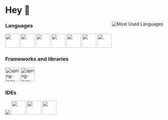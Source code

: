 <h1 align="left">Hey 👋</h1>

<img align="right" alt="Most Used Languages" src="https://github-readme-stats.vercel.app/api/top-langs/?username=MeisterSchwarz&langs_count=8&layout=compact&theme=tokyonight&hide_border=enabled" />


### Languages
<p align="left">
  <a href="#" target="_blank"><img src="https://img.icons8.com/color/48/000000/javascript.png" height="45px" width="45px"/></a>
  <a href="#" target="_blank"><img src="https://img.icons8.com/color/48/000000/html-5.png" height="45px" width="45px"/></a>
  <a href="#" target="_blank"><img src="https://img.icons8.com/color/48/000000/css3.png" height="45px" width="45px"/></a>
  <a href="#" target="_blank"><img src="https://img.icons8.com/color/48/000000/c-plus-plus-logo.png" height="45px" width="45px"/></a>
  <a href="#" target="_blank"><img src="https://img.icons8.com/color/48/000000/java-coffee-cup-logo--v1.png" height="45px" width="45px"/></a>
  <a href="#" target="_blank"> <img src="https://img.icons8.com/fluency/48/000000/mysql-logo.png" height="45px" width="45px"/></a>
  <img src="https://img.icons8.com/color/48/000000/python--v1.png" height="45px" width="45px"/>
</p>

### Frameworks and libraries
<p align="left">
  <img src="https://img.icons8.com/color/48/spring-logo.png" alt="spring-logo" height="45px" width="45px"/>
  <img src="https://img.icons8.com/color/48/react-native.png" alt="spring-logo" height="45px" width="45px"/>
</p>

### IDEs
<p align="left">
  <img src="https://img.icons8.com/color/48/000000/intellij-idea.png"/>
  <img src="https://img.icons8.com/officel/80/000000/java-eclipse.png" height="45px" width="45px"/>
  <img src="https://img.icons8.com/color/48/000000/visual-studio-code-2019.png" height="45px" width="45px"/>
  <img src="https://img.icons8.com/color/48/visual-studio--v2.png" height="45px" width="45px"/>
 </p>

